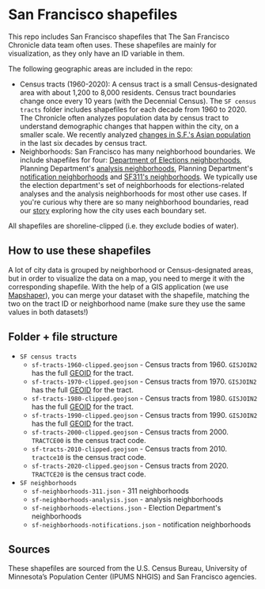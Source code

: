 # San Francisco shapefiles
This repo includes San Francisco shapefiles that The San Francisco Chronicle data team often uses. These shapefiles are mainly for visualization, as they only have an ID variable in them.

The following geographic areas are included in the repo: 
* Census tracts (1960-2020): A census tract is a small Census-designated area with about 1,200 to 8,000 residents. Census tract boundaries change once every 10 years (with the Decennial Census). The `SF census tracts` folder includes shapefiles for each decade from 1960 to 2020. The Chronicle often analyzes population data by census tract to understand demographic changes that happen within the city, on a smaller scale. We recently analyzed [changes in S.F.'s Asian population](https://www.sfchronicle.com/projects/2022/san-francisco-asian-population/) in the last six decades by census tract.
* Neighborhoods: San Francisco has many neighborhood boundaries. We include shapefiles for four: [Department of Elections neighborhoods](https://sfelections.sfgov.org/sites/default/files/Documents/Maps/NeighborhoodPctMap2019.pdf), Planning Department's [analysis neighborhoods](https://data.sfgov.org/Geographic-Locations-and-Boundaries/Analysis-Neighborhoods/p5b7-5n3h), Planning Department's [notification neighborhoods](https://sfplanning.org/resource/neighborhood-group-organizations) and [SF311's neighborhoods](https://sf.connect.socrata.com/#!/dashboard?places=&restrictedPlaces=&categories=285:1-29&start_date=2021-11-24&end_date=2022-07-01&lat=37.7474&lng=-122.43920000000003&zoom=12&shapeIds=&shapeGroupId=6qbp-sg9q&mapType=Map&listViewTab=overview&overlayLayers=Neighborhoods&search_field=&search_value=&autoUpdate=false&heatFilters=&statusFilter=&choroplethField=count&searchType=&include_restricted_places=false). We typically use the election department's set of neighborhoods for elections-related analyses and the analysis neighborhoods for most other use cases. If you're curious why there are so many neighborhood boundaries, read our [story](https://www.sfchronicle.com/projects/2022/san-francisco-neighborhoods/) exploring how the city uses each boundary set.

All shapefiles are shoreline-clipped (i.e. they exclude bodies of water).

## How to use these shapefiles
A lot of city data is grouped by neighborhood or Census-designated areas, but in order to visualize the data on a map, you need to merge it with the corresponding shapefile. With the help of a GIS application (we use [Mapshaper](https://mapshaper.org/)), you can merge your dataset with the shapefile, matching the two on the tract ID or neighborhood name (make sure they use the same values in both datasets!)

## Folder + file structure
* `SF census tracts`
  * `sf-tracts-1960-clipped.geojson` - Census tracts from 1960. `GISJOIN2` has the full [GEOID](https://www.census.gov/programs-surveys/geography/guidance/geo-identifiers.html) for the tract.
  * `sf-tracts-1970-clipped.geojson` - Census tracts from 1970. `GISJOIN2` has the full [GEOID](https://www.census.gov/programs-surveys/geography/guidance/geo-identifiers.html) for the tract.
  * `sf-tracts-1980-clipped.geojson` - Census tracts from 1980. `GISJOIN2` has the full [GEOID](https://www.census.gov/programs-surveys/geography/guidance/geo-identifiers.html) for the tract.
  * `sf-tracts-1990-clipped.geojson` - Census tracts from 1990. `GISJOIN2` has the full [GEOID](https://www.census.gov/programs-surveys/geography/guidance/geo-identifiers.html) for the tract.
  * `sf-tracts-2000-clipped.geojson` - Census tracts from 2000. `TRACTCE00` is the census tract code.
  * `sf-tracts-2010-clipped.geojson` - Census tracts from 2010. `tractce10` is the census tract code.
  * `sf-tracts-2020-clipped.geojson` - Census tracts from 2020. `TRACTCE20` is the census tract code.
* `SF neighborhoods`
  * `sf-neighborhoods-311.json` - 311 neighborhoods
  * `sf-neighborhoods-analysis.json` - analysis neighborhoods
  * `sf-neighborhoods-elections.json` - Election Department's neighborhoods
  * `sf-neighborhoods-notifications.json` - notification neighborhoods

## Sources
These shapefiles are sourced from the U.S. Census Bureau, University of Minnesota’s Population Center (IPUMS NHGIS) and San Francisco agencies.
